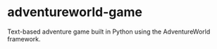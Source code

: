 # adventureworld-game
Text-based adventure game built in Python using the AdventureWorld framework.
